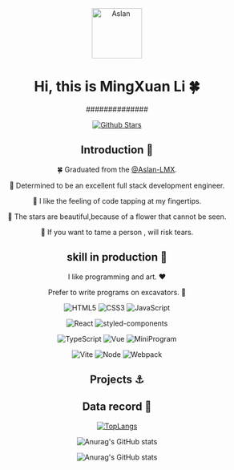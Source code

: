 <div align="center">
<img alt="Aslan" src="https://avatars.githubusercontent.com/u/46306801?s=400&u=35f48272ca9e1e5279007be09883d870965a3373&v=4" width=100 />

# Hi, this is MingXuan Li :four_leaf_clover:
##############
<p>

[![Github Stars](https://img.shields.io/github/sponsors/Aslan-mx?label=github%20stars&logo=github%20stars)](https://github.com/Aslan-mx)

</p>

## Introduction :raised_hands:

🍀 Graduated from the [@Aslan-LMX](https://github.com/Aslan-mx).

🐞 Determined to be an excellent full stack development engineer.

🍄 I like the feeling of code tapping at my fingertips.

🐎 The stars are beautiful,because of a flower that cannot be seen.

🐢 If you want to tame a person , will risk tears.

## skill in production :maple_leaf:

I like programming and art. :heart:

Prefer to write programs on excavators. :ghost:

<p>

![HTML5](https://img.shields.io/badge/-HTML5-red?logo=html5&logoColor=white)
![CSS3](https://img.shields.io/badge/-CSS3-blue?logo=css3&logoColor=white)
![JavaScript](https://img.shields.io/badge/-JavaScript-yellow?logo=javascript&logoColor=white)

</p>
<p>

![React](https://img.shields.io/twitter/url?color=%23555555&label=React&logo=React&style=plastic&url=https%3A%2F%2Fgithub.com%2FAslan-mx)
![styled-components](https://img.shields.io/twitter/url?color=%23555555&label=styled-components&logo=styled-components&style=plastic&url=https%3A%2F%2Fstyled-components.com%2F)

</p>
<p>

![TypeScript](https://img.shields.io/badge/-TypeScript-blue?logo=typescript&logoColor=white)
![Vue](https://img.shields.io/badge/-Vue-34495e?logo=vue.js)
![MiniProgram](https://img.shields.io/badge/-MiniProgram-07c160?logo=wechat&logoColor=white)

</p>
<p>

![Vite](https://img.shields.io/badge/-Vite-646cff?logo=vite&logoColor=white)
![Node](https://img.shields.io/badge/-Node-ef3335?logo=node.js&logoColor=white&color=026e00)
![Webpack](https://img.shields.io/badge/-Webpack-1a6bac?logo=webpack)

</p>


## Projects :anchor:


## Data record :pig:

[![TopLangs](https://github-readme-stats.vercel.app/api/top-langs/?username=Aslan-mx&layout=compact)](https://github.com/anuraghazra/github-readme-stats)

![Anurag's GitHub stats](https://github-readme-stats.vercel.app/api?username=Aslan-mx&show_icons=true)

![Anurag's GitHub stats](https://github-readme-stats.vercel.app/api?username=Aslan-mx&show_icons=true&theme=tokyonight)

</div>
